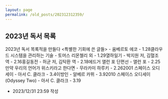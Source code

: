```yaml
---
layout: page
permalink: /old_posts/202312312359/
---
```


## 2023년 독서 목록

2023년 독서 목록적을 만들다 <특별한 기회에 쓴 글들> - 움베르토 에코 - 1.28클라우드 시스템을 관리하는 기술 - 토머스 리몬첼리 외 - 1.29열하일기 - 박지원 저, 김혈조 역 - 2.16홍길동전 - 허균 저, 김탁환 역 - 2.18에드거 앨런 포 단편선 - 앨런 포 - 2.25만약 우리의 언어가 위스키라고 한다면 - 무라카미 하루키 - 2.262001 스페이스 오디세이 - 아서 C. 클라크 - 3.4이방인 - 알베르 카뮈 - 3.92010 스페이스 오디세이 (Odyssey Two) - 아서 C. 클라크 - 3.19



- 2023/12/31 23:59 작성